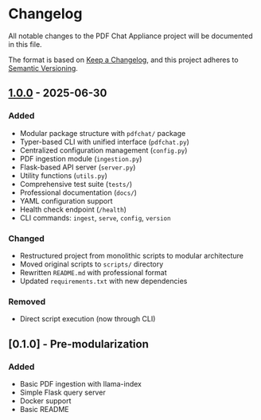 # Changelog

All notable changes to the PDF Chat Appliance project will be documented in this file.

The format is based on [Keep a Changelog](https://keepachangelog.com/en/1.0.0/),
and this project adheres to [Semantic Versioning](https://semver.org/spec/v2.0.0.html).

## [1.0.0] - 2025-06-30

### Added
- Modular package structure with `pdfchat/` package
- Typer-based CLI with unified interface (`pdfchat.py`)
- Centralized configuration management (`config.py`)
- PDF ingestion module (`ingestion.py`)
- Flask-based API server (`server.py`)
- Utility functions (`utils.py`)
- Comprehensive test suite (`tests/`)
- Professional documentation (`docs/`)
- YAML configuration support
- Health check endpoint (`/health`)
- CLI commands: `ingest`, `serve`, `config`, `version`

### Changed
- Restructured project from monolithic scripts to modular architecture
- Moved original scripts to `scripts/` directory
- Rewritten `README.md` with professional format
- Updated `requirements.txt` with new dependencies

### Removed
- Direct script execution (now through CLI)

## [0.1.0] - Pre-modularization

### Added
- Basic PDF ingestion with llama-index
- Simple Flask query server
- Docker support
- Basic README

[1.0.0]: https://github.com/your-org/pdf-chat-appliance/releases/tag/v1.0.0 